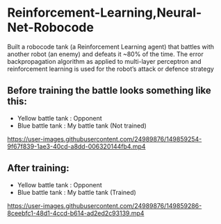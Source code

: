 # Reinforcement-Learning,Neural-Net-Robocode
Built a robocode tank (a Reinforcement Learning agent) that battles with another robot (an enemy) and defeats it ~80% of the time. The error backpropagation algorithm as applied to multi-layer perceptron
and reinforcement learning is used for the robot’s attack or defence strategy


## Before training the battle looks something like this:
- Yellow battle tank : Opponent
- Blue battle tank : My battle tank (Not trained)



https://user-images.githubusercontent.com/24989876/149859254-9f67f839-1ae3-40cd-a8dd-006320144fb4.mp4





## After training:
- Yellow battle tank : Opponent
- Blue battle tank : My battle tank (Trained)



https://user-images.githubusercontent.com/24989876/149859286-8ceebfc1-48d1-4ccd-b614-ad2ed2c93139.mp4


